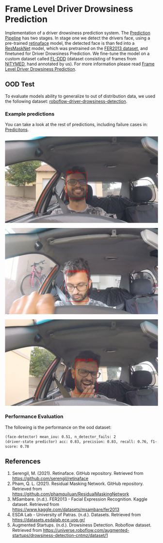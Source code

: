 # Frame Level Driver Drowsiness Prediction

Implementation of a driver drowsiness prediction system. The [Prediction Pipeline](./pred_pipeline.py) has two stages. In stage one we detect the drivers face, using a pre-trained [retinaface](https://github.com/serengil/retinaface) model, the detected face is than fed into a [ResMaskNet](https://github.com/phamquiluan/ResidualMaskingNetwork) model, which was pretrained on the [FER2013 dataset](https://www.kaggle.com/datasets/msambare/fer2013), and finetuned for Driver Drowsiness Prediction. We fine-tune the model on a custom dataset called [FL-DDD](./data/README.md) (dataset consisting of frames from [NITYMED](https://datasets.esdalab.ece.uop.gr/), hand annotated by us). For more information please read [Frame Level Driver Drowsiness Prediction](./dl_report.pdf).

## OOD Test

To evaluate models ability to generalize to out of distribution data, we used the following dataset: [roboflow-driver-drowsiness-detection](https://universe.roboflow.com/augmented-startups/drowsiness-detection-cntmz/dataset/1). 

### Example predictions

You can take a look at the rest of predictions, including failure cases in: [Predicitons](./data/ood/preds/).

![Alert](./data/ood/preds/GOPR0492_MP4-207_jpg.rf.59da258fa102fe24e305e0c1dbe869eb.jpg)

![Microsleep](./data/ood/preds/GOPR0492_MP4-117_jpg.rf.93aa7b9daec5cc05c1b082625bb00846.jpg)

![Yawn](./data/ood/preds/GOPR0492_MP4-284_jpg.rf.a82162fe42f48ceeed52ebf3bae6785f.jpg)

### Performance Evaluation

The following is the performance on the ood dataset:

```
(face-detector) mean_iou: 0.51, n_detector_fails: 2
(driver-state predictor) acc: 0.83, precision: 0.83, recall: 0.76, f1-score: 0.78
```

## References

1. Serengil, M. (2021). Retinaface. GitHub repository. Retrieved from https://github.com/serengil/retinaface
2. Pham, Q. L. (2021). Residual Masking Network. GitHub repository. Retrieved from https://github.com/phamquiluan/ResidualMaskingNetwork
3. MSambare. (n.d.). FER2013 - Facial Expression Recognition. Kaggle dataset. Retrieved from https://www.kaggle.com/datasets/msambare/fer2013
4. ESDA Lab - University of Patras. (n.d.). Datasets. Retrieved from https://datasets.esdalab.ece.uop.gr/
5. Augmented Startups. (n.d.). Drowsiness Detection. Roboflow dataset. Retrieved from https://universe.roboflow.com/augmented-startups/drowsiness-detection-cntmz/dataset/1
